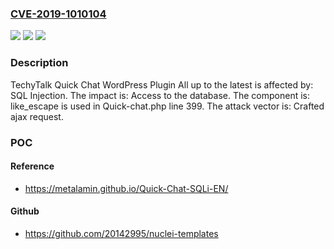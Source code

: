 ### [CVE-2019-1010104](https://cve.mitre.org/cgi-bin/cvename.cgi?name=CVE-2019-1010104)
![](https://img.shields.io/static/v1?label=Product&message=Quick%20Chat%20WordPress%20Plugin&color=blue)
![](https://img.shields.io/static/v1?label=Version&message=All%20(At%20least%20as%20of%20date%202018-06-13)%20&color=brightgreen)
![](https://img.shields.io/static/v1?label=Vulnerability&message=SQL%20Injection&color=brightgreen)

### Description

TechyTalk Quick Chat WordPress Plugin All up to the latest is affected by: SQL Injection. The impact is: Access to the database. The component is: like_escape is used in Quick-chat.php line 399. The attack vector is: Crafted ajax request.

### POC

#### Reference
- https://metalamin.github.io/Quick-Chat-SQLi-EN/

#### Github
- https://github.com/20142995/nuclei-templates

